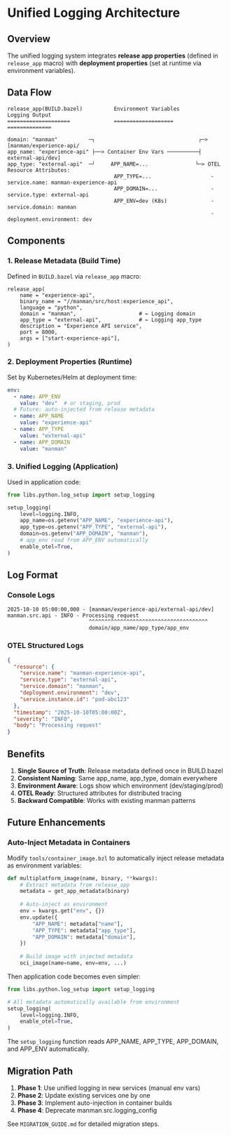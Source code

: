 # Unified Logging Architecture

## Overview

The unified logging system integrates **release app properties** (defined in `release_app` macro) with **deployment properties** (set at runtime via environment variables).

## Data Flow

```
release_app(BUILD.bazel)          Environment Variables          Logging Output
====================              ===================            ==============

domain: "manman"          ─┐                                 ┌─> [manman/experience-api/
app_name: "experience-api" ├──> Container Env Vars ──────────┤     external-api/dev]
app_type: "external-api"  ─┘     APP_NAME=...               └─> OTEL Resource Attributes:
                                  APP_TYPE=...                   - service.name: manman-experience-api
                                  APP_DOMAIN=...                 - service.type: external-api
                                  APP_ENV=dev (K8s)              - service.domain: manman
                                                                 - deployment.environment: dev
```

## Components

### 1. Release Metadata (Build Time)
Defined in `BUILD.bazel` via `release_app` macro:

```starlark
release_app(
    name = "experience-api",
    binary_name = "//manman/src/host:experience_api",
    language = "python",
    domain = "manman",                    # ← Logging domain
    app_type = "external-api",            # ← Logging app_type
    description = "Experience API service",
    port = 8000,
    args = ["start-experience-api"],
)
```

### 2. Deployment Properties (Runtime)
Set by Kubernetes/Helm at deployment time:

```yaml
env:
  - name: APP_ENV
    value: "dev"  # or staging, prod
  # Future: auto-injected from release metadata
  - name: APP_NAME
    value: "experience-api"
  - name: APP_TYPE
    value: "external-api"
  - name: APP_DOMAIN
    value: "manman"
```

### 3. Unified Logging (Application)
Used in application code:

```python
from libs.python.log_setup import setup_logging

setup_logging(
    level=logging.INFO,
    app_name=os.getenv("APP_NAME", "experience-api"),
    app_type=os.getenv("APP_TYPE", "external-api"),
    domain=os.getenv("APP_DOMAIN", "manman"),
    # app_env read from APP_ENV automatically
    enable_otel=True,
)
```

## Log Format

### Console Logs
```
2025-10-10 05:00:00,000 - [manman/experience-api/external-api/dev] manman.src.api - INFO - Processing request
                          ^^^^^^^^^^^^^^^^^^^^^^^^^^^^^^^^^^^^^^
                          domain/app_name/app_type/app_env
```

### OTEL Structured Logs
```json
{
  "resource": {
    "service.name": "manman-experience-api",
    "service.type": "external-api",
    "service.domain": "manman",
    "deployment.environment": "dev",
    "service.instance.id": "pod-abc123"
  },
  "timestamp": "2025-10-10T05:00:00Z",
  "severity": "INFO",
  "body": "Processing request"
}
```

## Benefits

1. **Single Source of Truth**: Release metadata defined once in BUILD.bazel
2. **Consistent Naming**: Same app_name, app_type, domain everywhere
3. **Environment Aware**: Logs show which environment (dev/staging/prod)
4. **OTEL Ready**: Structured attributes for distributed tracing
5. **Backward Compatible**: Works with existing manman patterns

## Future Enhancements

### Auto-Inject Metadata in Containers
Modify `tools/container_image.bzl` to automatically inject release metadata as environment variables:

```python
def multiplatform_image(name, binary, **kwargs):
    # Extract metadata from release_app
    metadata = get_app_metadata(binary)
    
    # Auto-inject as environment
    env = kwargs.get("env", {})
    env.update({
        "APP_NAME": metadata["name"],
        "APP_TYPE": metadata["app_type"],
        "APP_DOMAIN": metadata["domain"],
    })
    
    # Build image with injected metadata
    oci_image(name=name, env=env, ...)
```

Then application code becomes even simpler:

```python
from libs.python.log_setup import setup_logging

# All metadata automatically available from environment
setup_logging(
    level=logging.INFO,
    enable_otel=True,
)
```

The `setup_logging` function reads APP_NAME, APP_TYPE, APP_DOMAIN, and APP_ENV automatically.

## Migration Path

1. **Phase 1**: Use unified logging in new services (manual env vars)
2. **Phase 2**: Update existing services one by one
3. **Phase 3**: Implement auto-injection in container builds
4. **Phase 4**: Deprecate manman.src.logging_config

See `MIGRATION_GUIDE.md` for detailed migration steps.

